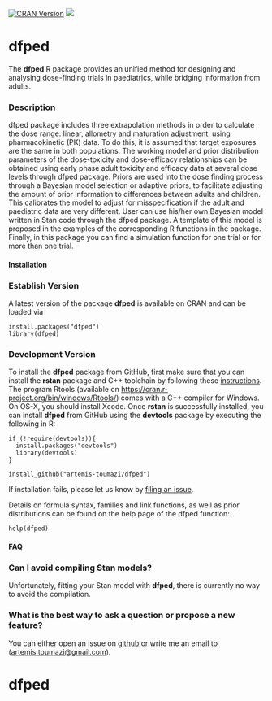  [![CRAN Version](https://www.r-pkg.org/badges/version/dfped)](https://cran.r-project.org/package=dfped)
 ![](https://cranlogs.r-pkg.org/badges/grand-total/dfped)

# dfped

The **dfped** R package provides an unified method for designing and analysing dose-finding trials in paediatrics, while bridging information from adults. 


### Description

dfped package includes three extrapolation methods in order to calculate the dose range: linear, allometry and maturation adjustment, using pharmacokinetic (PK) data. To do this, it is assumed that target exposures are the same in both populations. The working model and prior distribution parameters of the dose-toxicity and dose-efficacy relationships can be obtained using early phase adult toxicity and efficacy data at several dose levels through dfped package. Priors are used into the dose finding process through a Bayesian model selection or adaptive priors, to facilitate adjusting the amount of prior information to differences between adults and children. This calibrates the model to adjust for misspecification if the adult and paediatric data are very different. User can use his/her own Bayesian model written in Stan code through the dfped package. A template of this model is proposed in the examples of the corresponding R functions in the package. Finally, in this package you can find a simulation function for one trial or for more than one trial. 

#### Installation 

### Establish Version  

A latest version of the package **dfped** is available on CRAN and can be loaded via

```{r} 
install.packages("dfped")
library(dfped) 
```  

### Development Version 
To install the **dfped** package from GitHub, first make sure that you can install the **rstan** package and C++ toolchain by following these [instructions](https://github.com/stan-dev/rstan/wiki/RStan-Getting-Started). The program Rtools (available on https://cran.r-project.org/bin/windows/Rtools/) comes with a C++ compiler for Windows. On OS-X, you should install Xcode. Once **rstan** is successfully installed, you can install **dfped** from GitHub using the **devtools** package by executing the following in R:

```{r}
if (!require(devtools)){
  install.packages("devtools") 
  library(devtools) 
}

install_github("artemis-toumazi/dfped")
```

If installation fails, please let us know by [filing an issue](https://github.com/artemis-toumazi/dfped/issues).

Details on formula syntax, families and link functions, as well as prior distributions can be found on the help page of the dfped function:
```{r help.dfped, eval=FALSE}
help(dfped)
```

#### FAQ

### Can I avoid compiling Stan models? 

Unfortunately, fitting your Stan model with **dfped**, there is currently no way to avoid the compilation. 

### What is the best way to ask a question or propose a new feature? 

You can either open an issue on [github](https://github.com/artemis-toumazi/dfped) or write me an email to (artemis.toumazi@gmail.com).
# dfped
